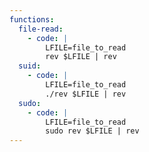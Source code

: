 ```yaml
---
functions:
  file-read:
    - code: |
        LFILE=file_to_read
        rev $LFILE | rev
  suid:
    - code: |
        LFILE=file_to_read
        ./rev $LFILE | rev
  sudo:
    - code: |
        LFILE=file_to_read
        sudo rev $LFILE | rev
---
```

